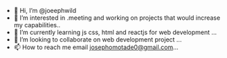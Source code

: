 - 👋 Hi, I’m @joeephwild
- 👀 I’m interested in .meeting and working on projects that would increase my capabilities..
- 🌱 I’m currently learning js css, html and reactjs for web development ...
- 💞️ I’m looking to collaborate on web development project ...
- 📫 How to reach me email josephomotade0@gmail.com...

<!---
joeephwild/joeephwild is a ✨ special ✨ repository because its `README.md` (this file) appears on your GitHub profile.
You can click the Preview link to take a look at your changes.
--->
